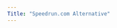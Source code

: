 ```yaml
---
Title: "Speedrun.com Alternative"
---
```

<!-- Need to figure out how to change this to a 'single' page instead of a 'list'
Who uses this website? [Click here!](/user)\
What games are run on this site? [Click here!](/game)\
Want to submit a run? [Click here!](/howtosubmit)\
Want to learn more about the site? [Click here!](/about)
-->